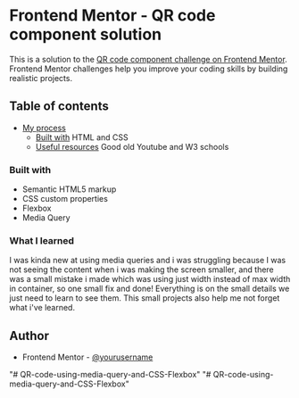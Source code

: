 # Frontend Mentor - QR code component solution

This is a solution to the [QR code component challenge on Frontend Mentor](https://www.frontendmentor.io/challenges/qr-code-component-iux_sIO_H). Frontend Mentor challenges help you improve your coding skills by building realistic projects. 

## Table of contents

- [My process](#my-process)
  - [Built with](#built-with) HTML and CSS 
  - [Useful resources](#useful-resources) Good old Youtube and W3 schools

### Built with

- Semantic HTML5 markup
- CSS custom properties
- Flexbox
- Media Query

### What I learned

I was kinda new at using media queries and i was struggling because I was not seeing the content when i was making the screen smaller, and there was a small mistake i made which was using just width instead of max width in container, so one small fix and done! Everything is on the small details we just need to learn to see them. This small projects also help me not forget what i've learned.


## Author


- Frontend Mentor - [@yourusername](https://www.frontendmentor.io/profile/NatSRod)

"# QR-code-using-media-query-and-CSS-Flexbox" 
"# QR-code-using-media-query-and-CSS-Flexbox" 
